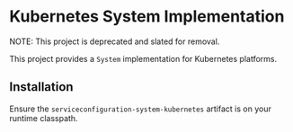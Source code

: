 # Kubernetes System Implementation

NOTE: This project is deprecated and slated for removal.

This project provides a `System` implementation for Kubernetes
platforms.

## Installation

Ensure the `serviceconfiguration-system-kubernetes` artifact is on
your runtime classpath.

